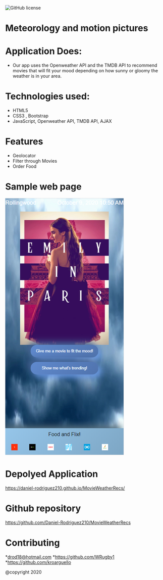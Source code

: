 ![GitHub license](https://img.shields.io/badge/license-MIT-orange.svg)    

# Meteorology and motion pictures

# Application Does:
* Our app uses the Openweather API and the TMDB API to recommend movies that will fit your mood depending on how sunny or gloomy the weather is in your area. 

# Technologies used:
* HTML5
* CSS3 , Bootstrap
* JavaScript, Openweather API, TMDB API, AJAX

# Features
* Geolocator
* Filter through Movies
* Order Food



# Sample web page
<img src = "deploment.png" alt = "Homepage">


 
 
# Depolyed Application
 https://daniel-rodriguez210.github.io/MovieWeatherRecs/



# Github repository
 https://github.com/Daniel-Rodriguez210/MovieWeatherRecs



# Contributing
 *drod18@hotmail.com
 *https://github.com/WRugby1
 *https://github.com/kroarguello

@copyright 2020
